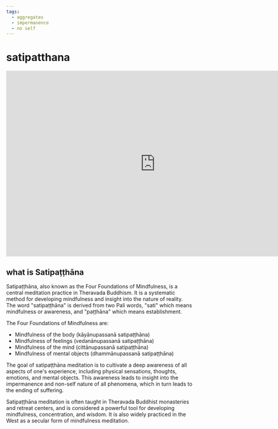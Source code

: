 ```yaml
---
tags:
  - aggregates 
  - impermanence 
  - no self 
---
```

# satipatthana

<iframe width="802" height="501" src="https://www.youtube.com/embed/g3CCpqeHMLo" title="200719 The Four-in-One Establishing of Mindfulness \ \ Thanissaro Bhikkhu \ \ Dhamma Talk" frameborder="0" allow="accelerometer; autoplay; clipboard-write; encrypted-media; gyroscope; picture-in-picture; web-share" allowfullscreen></iframe>

## what is Satipaṭṭhāna

Satipaṭṭhāna, also known as the Four Foundations of Mindfulness, is a central meditation practice in Theravada Buddhism. It is a systematic method for developing mindfulness and insight into the nature of reality. The word "satipaṭṭhāna" is derived from two Pali words, "sati" which means mindfulness or awareness, and "paṭṭhāna" which means establishment.

The Four Foundations of Mindfulness are:

- Mindfulness of the body (kāyānupassanā satipaṭṭhāna)
- Mindfulness of feelings (vedanānupassanā satipaṭṭhāna)
- Mindfulness of the mind (cittānupassanā satipaṭṭhāna)
- Mindfulness of mental objects (dhammānupassanā satipaṭṭhāna)

The goal of satipaṭṭhāna meditation is to cultivate a deep awareness of all aspects of one's experience, including physical sensations, thoughts, emotions, and mental objects. This awareness leads to insight into the impermanence and non-self nature of all phenomena, which in turn leads to the ending of suffering.

Satipaṭṭhāna meditation is often taught in Theravada Buddhist monasteries and retreat centers, and is considered a powerful tool for developing mindfulness, concentration, and wisdom. It is also widely practiced in the West as a secular form of mindfulness meditation.
